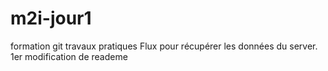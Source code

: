 # m2i-jour1
formation git travaux pratiques
Flux pour récupérer les données du server.
1er modification de reademe
